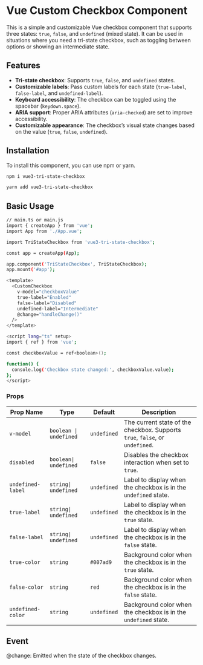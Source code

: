 # Vue Custom Checkbox Component

This is a simple and customizable Vue checkbox component that supports three states: `true`, `false`, and `undefined` (mixed state). It can be used in situations where you need a tri-state checkbox, such as toggling between options or showing an intermediate state.

## Features

- **Tri-state checkbox**: Supports `true`, `false`, and `undefined` states.
- **Customizable labels**: Pass custom labels for each state (`true-label`, `false-label`, and `undefined-label`).
- **Keyboard accessibility**: The checkbox can be toggled using the spacebar (`keydown.space`).
- **ARIA support**: Proper ARIA attributes (`aria-checked`) are set to improve accessibility.
- **Customizable appearance**: The checkbox’s visual state changes based on the value (`true`, `false`, `undefined`).

## Installation

To install this component, you can use npm or yarn.

```bash
npm i vue3-tri-state-checkbox
```

```bash
yarn add vue3-tri-state-checkbox
```

## Basic Usage

```bash
// main.ts or main.js
import { createApp } from 'vue';
import App from './App.vue';

import TriStateCheckbox from 'vue3-tri-state-checkbox';

const app = createApp(App);

app.component('TriStateCheckbox', TriStateCheckbox);
app.mount('#app');
```

```bash
<template>
  <CustomCheckbox
    v-model="checkboxValue"
    true-label="Enabled"
    false-label="Disabled"
    undefined-label="Intermediate"
    @change="handleChange()"
  />
</template>

<script lang="ts" setup>
import { ref } from 'vue';

const checkboxValue = ref<boolean>();

function() {
  console.log('Checkbox state changed:', checkboxValue.value);
};
</script>
```
### Props

| Prop Name         | Type     | Default     | Description                                                                  |
|-------------------|----------|-------------|------------------------------------------------------------------------------|
| `v-model`         | `boolean \| undefined` | `undefined`   | The current state of the checkbox. Supports `true`, `false`, or `undefined`. |
| `disabled`        | `boolean\| undefined` | `false`     | Disables the checkbox interaction when set to `true`.                        |
| `undefined-label` | `string\| undefined` | `undefined` | Label to display when the checkbox is in the `undefined` state.              |
| `true-label`      | `string\| undefined` | `undefined` | Label to display when the checkbox is in the `true` state.                   |
| `false-label`     | `string\| undefined` | `undefined` | Label to display when the checkbox is in the `false` state.                  |
| `true-color`      | `string`              | `#007ad9`   | Background color when the checkbox is in the `true` state.                   |
| `false-color`     | `string`              | `red`       | Background color when the checkbox is in the `false` state.                  |
| `undefined-color` | `string`              | `undefined` | Background color when the checkbox is in the `undefined` state.              |

## Event

@change: Emitted when the state of the checkbox changes.